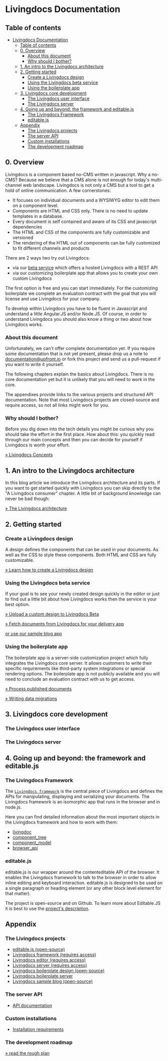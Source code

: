 
# Livingdocs Documentation

## Table of contents

<!-- TOC depthFrom:1 depthTo:6 withLinks:1 updateOnSave:1 orderedList:0 -->

- [Livingdocs Documentation](#livingdocs-documentation)
	- [Table of contents](#table-of-contents)
	- [0. Overview](#0-overview)
		- [About this document](#about-this-document)
		- [Why should I bother?](#why-should-i-bother)
	- [1. An intro to the Livingdocs architecture](#1-an-intro-to-the-livingdocs-architecture)
	- [2. Getting started](#2-getting-started)
		- [Create a Livingdocs design](#create-a-livingdocs-design)
		- [Using the Livingdocs beta service](#using-the-livingdocs-beta-service)
		- [Using the boilerplate app](#using-the-boilerplate-app)
	- [3. Livingdocs core development](#3-livingdocs-core-development)
		- [The Livingdocs user interface](#the-livingdocs-user-interface)
		- [The Livingdocs server](#the-livingdocs-server)
	- [4. Going up and beyond: the framework and editable.js](#4-going-up-and-beyond-the-framework-and-editablejs)
		- [The Livingdocs Framework](#the-livingdocs-framework)
		- [editable.js](#editablejs)
	- [Appendix](#appendix)
		- [The Livingdocs projects](#the-livingdocs-projects)
		- [The server API](#the-server-api)
		- [Custom installations](#custom-installations)
		- [The development roadmap](#the-development-roadmap)

<!-- /TOC -->

## 0. Overview

Livingdocs is a component based no-CMS written in javascript. Why a no-CMS? Because we
believe that a CMS alone is not enough for today's multi-channel web landscape. Livingdocs is
not only a CMS but a tool to get a hold of online communication.
A few cornerstones:
- It focuses on individual documents and a WYSIWYG editor to edit them on a component level.
- Components are HTML and CSS only. There is no need to update templates in a database.
- Every document is self contained and aware of its CSS and javascript dependencies
- The HTML and CSS of the components are fully customizable and versioned
- The rendering of the HTML out of components can be fully customized to fit different channels and products

There are 2 ways two try out Livingdocs:
- via our [beta service](http://www.livingdocs-beta.io) which offers a hosted Livingdocs with a REST API
- via our customizing boilerplate app that allows you to create your own custom Livingdocs

The first option is free and you can start immediately. For the customizing boilerplate we complete an evaluation contract with the goal that you will license and use Livingdocs for your company.

To develop within Livingdocs you have to be fluent in Javascript and understand a little Angular.JS and/or Node.JS. Of course, in order to understand Livingdocs you should also know a thing or two about how Livingdocs works.

### About this document

Unfortunately, we can't offer complete documentation yet. If you require some documentation that is not yet present, please drop us a note to documentation@upfront.io or fork this project and send us a pull-request if you want to write it yourself.

The following chapters explain the basics about Livingdocs. There is no core documentation yet but it is unlikely that you will need to work in the core.

The appendixes provide links to the various projects and structured API documentation. Note that most Livingdocs projects are closed-source and require access, so not all links might work for you.

### Why should I bother?

Before you dig down into the tech details you might be curious why you should take the effort in the first place. How about this: you quickly read through our main concepts and then you can decide for yourself if Livingdocs is worth your effort.

[» Livingdocs Concepts](concepts/main_concepts.md)

## 1. An intro to the Livingdocs architecture

In this blog article we introduce the Livingdocs architecture and its parts. If you want to get started quickly with Livingdocs you can skip directly to the "A Livingdocs consumer" chapter. A little bit of background knowledge can never be bad though:

[» The Livingdocs architecture](http://blog.livingdocs.io/articles/1739)

## 2. Getting started

### Create a Livingdocs design

A design defines the components that can be used in your documents. As well as the CSS to style these components. Both HTML and CSS are fully customizable.

[» Learn how to create a Livingdocs design](./design/create_designs.md)

### Using the Livingdocs beta service

If your goal is to see your newly created design quickly in the editor or just to find out a little bit about how Livingdocs works then the service is your best option.

[» Upload a custom design to Livingdocs Beta](./design/upload.md)

[» Fetch documents from Livingdocs for your delivery app](delivery/api_essentials.md)

[or use our sample blog app](https://github.com/upfrontIO/livingdocs-delivery)

### Using the boilerplate app

The boilerplate app is a server-side customization project which fully integrates the Livingdocs core server. It allows customers to write their specific requirements like third-party system integrations or special rendering options.
The boilerplate app is not publicly available and you will need to conclude an evaluation contract with us to get access.

[» Process published documents]()

[» Writing data migrations](./data-migrations/migrations.md)

<!-- [» Customize the document renderer]() -->

## 3. Livingdocs core development

### The Livingdocs user interface

### The Livingdocs server

## 4. Going up and beyond: the framework and editable.js

### The Livingdocs Framework

The [`Livingdocs framework`](https://github.com/upfrontIO/livingdocs-framework) is the central piece of Livingdocs and defines the APIs for manipulating, displaying and serializing your documents. The Livingdocs framework is an isomorphic app that runs in the browser and in node.js.

Here you can find detailed information about the most important objects in the Livingdocs framework and how to work with them:

- [livingdoc](livingdocs-framework/livingdoc.md)
- [component_tree](livingdocs-framework/component_tree.md)
- [component_model](livingdocs-framework/component_model.md)
- [browser_api](livingdocs-framework/browser_api.md)

### editable.js

editable.js is our wrapper around the contenteditable API of the browser. It enables the Livingdocs framework to talk to the browser in order to allow inline editing and keyboard interaction. editable.js is designed to be used on a single paragraph or heading element (or any other block level element for that matter).

The project is open-source and on Github. To learn more about Editable.JS it is best to use the [project's description](https://github.com/upfrontIO/editable.js).

## Appendix

### The Livingdocs projects

- [editable.js (open-source)](https://github.com/upfrontIO/editable.js)
- [Livingdocs framework (requires access)](https://github.com/upfrontIO/livingdocs-framework)
- [Livingdocs editor (requires access)](https://github.com/upfrontIO/livingdocs-editor)
- [Livingdocs server (requires access)](https://github.com/upfrontIO/livingdocs-server)
- [Livingdocs boilerplate design (open-source)](https://github.com/upfrontIO/livingdocs-design-boilerplate)
- [Livingdocs boilerplate server](https://github.com/upfrontIO/livingdocs-server-boilerplate)
- [Livingdocs sample blog (open-source)](https://github.com/upfrontIO/livingdocs-delivery)

### The server API

- [API documentation](./server/home.md)

### Custom installations

- [Installation requirements](./installation/requirements.md)

### The development roadmap

[» read the rough plan](./roadmap/overview.md)
